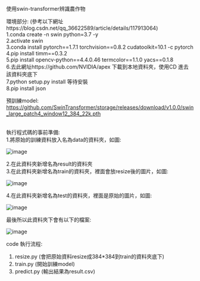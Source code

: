 使用swin-transformer辨識農作物


環境部分: (參考以下網址https://blog.csdn.net/qq_36622589/article/details/117913064) </br>
1.conda create -n swin python=3.7 -y </br>
2.activate swin </br>
3.conda install pytorch==1.7.1 torchvision==0.8.2 cudatoolkit=10.1 -c pytorch </br>
4.pip install timm==0.3.2 </br>
5.pip install opencv-python==4.4.0.46 termcolor==1.1.0 yacs==0.1.8 </br> 
6.去此網址https://github.com/NVIDIA/apex 下載到本地資料夾，使用CD 進去該資料夾底下 </br>
7.python setup.py install 等待安裝 </br>
8.pip install json </br>

預訓練model: https://github.com/SwinTransformer/storage/releases/download/v1.0.0/swin_large_patch4_window12_384_22k.pth </br>

</br>
執行程式碼的事前準備: </br>
1.將原始的訓練資料放入名為data的資料夾，如圖: </br>

![image](https://user-images.githubusercontent.com/103729404/169832361-f835b795-85a5-4b3a-94f0-b3c82eeef7eb.png)

2.在此資料夾新增名為result的資料夾</br>
3.在此資料夾新增名為train的資料夾，裡面會放resize後的圖片，如圖:</br>

![image](https://user-images.githubusercontent.com/103729404/169832396-df156029-be1d-4fdc-9b04-53cfc0e85f5c.png)

4.在此資料夾新增名為test的資料夾，裡面是原始的圖片，如圖:</br>

![image](https://user-images.githubusercontent.com/103729404/169832433-946b0817-6036-4d4b-b937-4bf7e2d8b58b.png)

最後所以此資料夾下會有以下的檔案:</br>

![image](https://user-images.githubusercontent.com/103729404/169832291-5778f43c-6f0e-48c4-a906-60e66e2d3b84.png)


code 執行流程:</br>
  1. resize.py (會把原始資料resize成384*384到train的資料夾底下) </br>
  2. train.py (開始訓練model) </br>
  3. predict.py (輸出結果為result.csv) </br>




  
